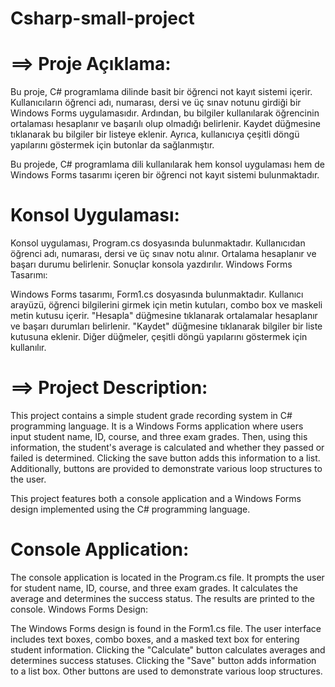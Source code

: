 # Csharp-small-project

# ==> Proje Açıklama:
Bu proje, C# programlama dilinde basit bir öğrenci not kayıt sistemi içerir. Kullanıcıların öğrenci adı, numarası, dersi ve üç sınav notunu girdiği bir Windows Forms uygulamasıdır. Ardından, bu bilgiler kullanılarak öğrencinin ortalaması hesaplanır ve başarılı olup olmadığı belirlenir. Kaydet düğmesine tıklanarak bu bilgiler bir listeye eklenir. Ayrıca, kullanıcıya çeşitli döngü yapılarını göstermek için butonlar da sağlanmıştır.

Bu projede, C# programlama dili kullanılarak hem konsol uygulaması hem de Windows Forms tasarımı içeren bir öğrenci not kayıt sistemi bulunmaktadır.

# Konsol Uygulaması:

Konsol uygulaması, Program.cs dosyasında bulunmaktadır.
Kullanıcıdan öğrenci adı, numarası, dersi ve üç sınav notu alınır.
Ortalama hesaplanır ve başarı durumu belirlenir.
Sonuçlar konsola yazdırılır.
Windows Forms Tasarımı:

Windows Forms tasarımı, Form1.cs dosyasında bulunmaktadır.
Kullanıcı arayüzü, öğrenci bilgilerini girmek için metin kutuları, combo box ve maskeli metin kutusu içerir.
"Hesapla" düğmesine tıklanarak ortalamalar hesaplanır ve başarı durumları belirlenir.
"Kaydet" düğmesine tıklanarak bilgiler bir liste kutusuna eklenir.
Diğer düğmeler, çeşitli döngü yapılarını göstermek için kullanılır.

# ==> Project Description:
This project contains a simple student grade recording system in C# programming language. It is a Windows Forms application where users input student name, ID, course, and three exam grades. Then, using this information, the student's average is calculated and whether they passed or failed is determined. Clicking the save button adds this information to a list. Additionally, buttons are provided to demonstrate various loop structures to the user.

This project features both a console application and a Windows Forms design implemented using the C# programming language.

# Console Application:

The console application is located in the Program.cs file.
It prompts the user for student name, ID, course, and three exam grades.
It calculates the average and determines the success status.
The results are printed to the console.
Windows Forms Design:

The Windows Forms design is found in the Form1.cs file.
The user interface includes text boxes, combo boxes, and a masked text box for entering student information.
Clicking the "Calculate" button calculates averages and determines success statuses.
Clicking the "Save" button adds information to a list box.
Other buttons are used to demonstrate various loop structures.
